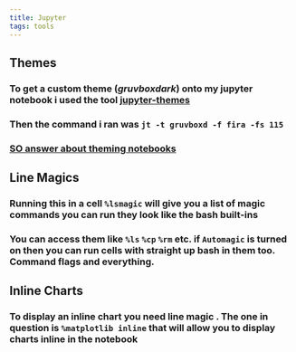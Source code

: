 ```yaml
---
title: Jupyter
tags: tools
---
```

## Themes
### To get a custom theme (_gruvboxdark_) onto my jupyter notebook i used the tool [jupyter-themes](https://github.com/dunovank/jupyter-themes)
### Then the command i ran was `jt -t gruvboxd -f fira -fs 115`
### [SO answer about theming notebooks](https://stackoverflow.com/questions/46510192/change-the-theme-in-jupyter-notebook#46561480)
## Line Magics
### Running this in a cell `%lsmagic` will give you a list of magic commands you can run they look like the bash built-ins
### You can access them like `%ls` `%cp` `%rm` etc. if `Automagic` is turned on then you can run cells with straight up bash in them too. Command flags and everything.
## Inline Charts
### To display an inline chart you need line magic . The one in question is `%matplotlib inline` that will allow you to display charts inline in the notebook
##

